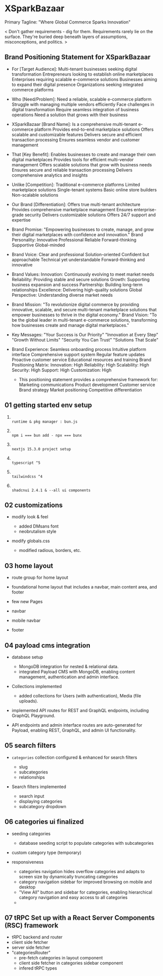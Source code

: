# XSparkBazaar

Primary Tagline: "Where Global Commerce Sparks Innovation"

< Don't gather requirements - dig for them. Requirements rarely lie on the surface. They're buried deep beneath layers of assumptions, misconceptions, and politics. >

## Brand Positioning Statement for XSparkBazaar

- For [Target Audience]:
  Multi-tenant businesses seeking digital transformation
  Entrepreneurs looking to establish online marketplaces
  Enterprises requiring scalable e-commerce solutions
  Businesses aiming to expand their digital presence
  Organizations seeking integrated commerce platforms

- Who [Need/Problem]:
  Need a reliable, scalable e-commerce platform
  Struggle with managing multiple vendors efficiently
  Face challenges in digital transformation
  Require seamless integration of business operations
  Need a solution that grows with their business

- XSparkBazaar [Brand Name]:
  Is a comprehensive multi-tenant e-commerce platform
  Provides end-to-end marketplace solutions
  Offers scalable and customizable features
  Delivers secure and efficient transaction processing
  Ensures seamless vendor and customer management

- That [Key Benefit]:
  Enables businesses to create and manage their own digital marketplaces
  Provides tools for efficient multi-vendor management
  Offers scalable solutions that grow with business needs
  Ensures secure and reliable transaction processing
  Delivers comprehensive analytics and insights

- Unlike [Competition]:
  Traditional e-commerce platforms
  Limited marketplace solutions
  Single-tenant systems
  Basic online store builders
  Non-scalable solutions

- Our Brand [Differentiation]:
  Offers true multi-tenant architecture
  Provides comprehensive marketplace management
  Ensures enterprise-grade security
  Delivers customizable solutions
  Offers 24/7 support and expertise

- Brand Promise:
  "Empowering businesses to create, manage, and grow their digital marketplaces with confidence and innovation."
  Brand Personality:
  Innovative
  Professional
  Reliable
  Forward-thinking
  Supportive
  Global-minded

- Brand Voice:
  Clear and professional
  Solution-oriented
  Confident but approachable
  Technical yet understandable
  Forward-thinking and innovative

- Brand Values:
  Innovation: Continuously evolving to meet market needs
  Reliability: Providing stable and secure solutions
  Growth: Supporting business expansion and success
  Partnership: Building long-term relationships
  Excellence: Delivering high-quality solutions
  Global Perspective: Understanding diverse market needs

- Brand Mission:
  "To revolutionize digital commerce by providing innovative, scalable, and secure multi-tenant marketplace solutions that empower businesses to thrive in the digital economy."
  Brand Vision:
  "To be the global leader in multi-tenant e-commerce solutions, transforming how businesses create and manage digital marketplaces."

- Key Messages:
  "Your Success is Our Priority"
  "Innovation at Every Step"
  "Growth Without Limits"
  "Security You Can Trust"
  "Solutions That Scale"

- Brand Experience:
  Seamless onboarding process
  Intuitive platform interface
  Comprehensive support system
  Regular feature updates
  Proactive customer service
  Educational resources and training
  Brand Positioning Matrix:
  Innovation: High
  Reliability: High
  Scalability: High
  Security: High
  Support: High
  Customization: High

  - This positioning statement provides a comprehensive framework for:
    Marketing communications
    Product development
    Customer service
    Brand strategy
    Market positioning
    Competitive differentiation

## 01 getting started env setup

1.                                                                                                                                                                                                                          runtime & pkg manager : bun.js
2.                                                                                                                                                                                                                          npm i === bun add - npx === bunx
3.                                                                                                                                                                                                                          nextjs 15.3.0 project setup
4.                                                                                                                                                                                                                          typescript ^5
5.                                                                                                                                                                                                                          tailwindcss ^4
6.                                                                                                                                                                                                                          shadcnui 2.4.1 & --all ui components

## 02 customizations

- modify look & feel

  - added DMsans font
  - neobrutalism style

- modify globals.css

  - modified radious, borders, etc.

## 03 home layout

- route group for home layout

- foundational home layout that includes a navbar, main content area, and footer
- few new Pages
- navbar
- mobile navbar
- footer

## 04 payload cms integration

- database setup

  - MongoDB integration for nested & relational data.
  - integrated Payload CMS with MongoDB, enabling content management, authentication and admin interface.

- Collections implemented

  - added collections for Users (with authentication), Media (file uploads).

- implemented API routes for REST and GraphQL endpoints, including GraphQL Playground.
- API endpoints and admin interface routes are auto-generated for Payload, enabling REST, GraphQL, and admin UI functionality.

## 05 search filters

- `categories` collection configured & enhanced for search filters

  - slug
  - subcategories
  - relationships

- Search filters implemented

  - search input
  - displaying categories
  - subcategory dropdown

## 06 categories ui finalized

- seeding categories

  - database seeding script to populate categories with subcategories

- custom category type (temporary)

- responsiveness

  - categories navigation hides overflow categories and adapts to screen size by dynamically truncating categories
  - category navigation sidebar for improved browsing on mobile and desktop
  - "View All" button and sidebar for categories, enabling hierarchical category navigation and easy access to all categories
  -

## 07 tRPC Set up with a React Server Components (RSC) framework

- tRPC backend and router
- client side fetcher
- server side fetcher
- "categoriesRouter"
  - pre-fetch categories in layout component
  - client side fetcher in categories sidebar component
  - infered tRPC types
